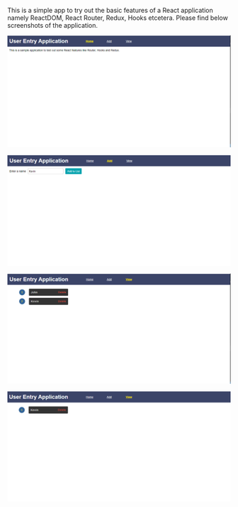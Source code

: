 This is a simple app to try out the basic features of a React application namely ReactDOM, React Router, Redux, Hooks etcetera. Please find below screenshots of the application.

![Home page of the app with some basic description](/home.png)

![Page to add new names to list. Either enter key or click on button works](/add.png)

![Page to view added names to list. Also enables deletion of names from list](/view.png)

![State of list after the first name is deleted from the same](/delete.png)
